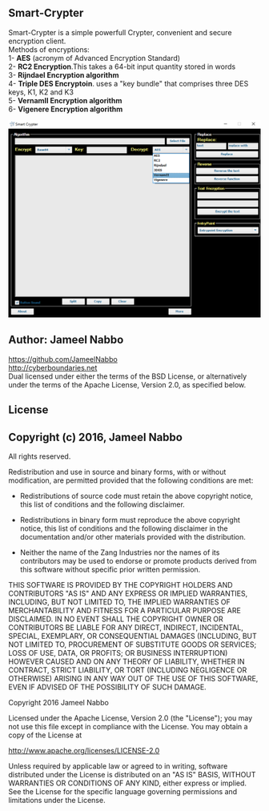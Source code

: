 ## Smart-Crypter
Smart-Crypter is a simple powerfull Crypter, convenient and secure encryption client.<br />
Methods of encryptions:<br />
1- <strong>AES</strong> (acronym of Advanced Encryption Standard)<br />
2- <strong>RC2 Encryption</strong>.This takes a 64-bit input quantity stored in words<br />
3- <strong>Rijndael Encryption algorithm</strong><br />
4- <strong>Triple DES Encryptoin</strong>. uses a "key bundle" that comprises three DES keys, K1, K2 and K3<br />
5- <strong>VernamII Encryption algorithm</strong><br />
6- <strong>Vigenere Encryption algorithm</strong><br />

 <img src="https://github.com/JameelNabbo/Smart-Crypter/blob/master/smart_crypter.png"
             alt="Smart Crypter"><br />



## Author: Jameel Nabbo <br />
  https://github.com/JameelNabbo <br />
  http://cyberboundaries.net<br />
  Dual licensed under either the terms of the BSD License, or alternatively
  under the terms of the Apache License, Version 2.0, as specified below.


## License 
## Copyright (c) 2016, Jameel Nabbo
 
 All rights reserved.
 
 Redistribution and use in source and binary forms, with or without
 modification, are permitted provided that the following conditions are met:
 
 * Redistributions of source code must retain the above copyright
 notice, this list of conditions and the following disclaimer.
 
 * Redistributions in binary form must reproduce the above copyright
 notice, this list of conditions and the following disclaimer in the
 documentation and/or other materials provided with the distribution.
 
 * Neither the name of the Zang Industries nor the names of its
 contributors may be used to endorse or promote products derived from
 this software without specific prior written permission.
 
 THIS SOFTWARE IS PROVIDED BY THE COPYRIGHT HOLDERS AND CONTRIBUTORS
 "AS IS" AND ANY EXPRESS OR IMPLIED WARRANTIES, INCLUDING, BUT NOT
 LIMITED TO, THE IMPLIED WARRANTIES OF MERCHANTABILITY AND FITNESS FOR
 A PARTICULAR PURPOSE ARE DISCLAIMED. IN NO EVENT SHALL THE COPYRIGHT
 OWNER OR CONTRIBUTORS BE LIABLE FOR ANY DIRECT, INDIRECT, INCIDENTAL,
 SPECIAL, EXEMPLARY, OR CONSEQUENTIAL DAMAGES (INCLUDING, BUT NOT LIMITED
 TO, PROCUREMENT OF SUBSTITUTE GOODS OR SERVICES; LOSS OF USE, DATA, OR
 PROFITS; OR BUSINESS INTERRUPTION) HOWEVER CAUSED AND ON ANY THEORY OF
 LIABILITY, WHETHER IN CONTRACT, STRICT LIABILITY, OR TORT (INCLUDING
 NEGLIGENCE OR OTHERWISE) ARISING IN ANY WAY OUT OF THE USE OF THIS
 SOFTWARE, EVEN IF ADVISED OF THE POSSIBILITY OF SUCH DAMAGE.
 

 
 Copyright 2016 Jameel Nabbo
 
 Licensed under the Apache License, Version 2.0 (the "License");
 you may not use this file except in compliance with the License.
 You may obtain a copy of the License at
 
 http://www.apache.org/licenses/LICENSE-2.0
 
 Unless required by applicable law or agreed to in writing, software
 distributed under the License is distributed on an "AS IS" BASIS,
 WITHOUT WARRANTIES OR CONDITIONS OF ANY KIND, either express or implied.
 See the License for the specific language governing permissions and
 limitations under the License.
